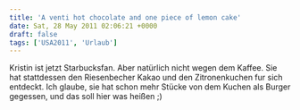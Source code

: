 ```yaml
---
title: 'A venti hot chocolate and one piece of lemon cake'
date: Sat, 28 May 2011 02:06:21 +0000
draft: false
tags: ['USA2011', 'Urlaub']
---
```


Kristin ist jetzt Starbucksfan. Aber natürlich nicht wegen dem Kaffee. Sie hat stattdessen den Riesenbecher Kakao und den Zitronenkuchen fur sich entdeckt. Ich glaube, sie hat schon mehr Stücke von dem Kuchen als Burger gegessen, und das soll hier was heißen ;)